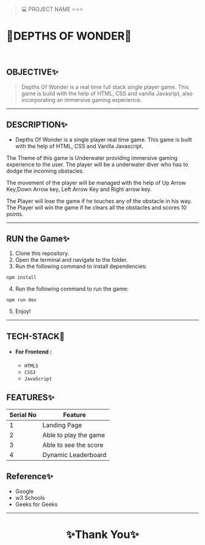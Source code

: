 
> 💻 PROJECT NAME ⭐⭐⭐ 
<h1>💫DEPTHS OF WONDER💫</h1>
<br/>

## OBJECTIVE✨

> Depths Of Wonder is a real time full stack single player game. This game is build with the help of HTML, CSS and vanilla Javasript, also incorporating an immersive gaming experience.

---

## DESCRIPTION✨

- Depths Of Wonder is a single player real time game. This game is built with the help of HTML, CSS and Vanilla Javascript. 

The Theme of this game is Underwater providing immersive gaming experience to the user.  The player will be a underwater diver who has to dodge the incoming obstacles. 

The movement of the player will be managed with the help of Up Arrow Key,Down Arrow key, Left Arrow Key and Right arrow key.

The Player will lose the game if he touches any of the obstacle in his way. The Player will win the game if he clears all the obstacles and scores 10 points.

---

## RUN the Game✨

1. Clone this repository.
2. Open the terminal and navigate to the folder.
3. Run the following command to install dependencies:

  ```
  npm install
  ```

4. Run the following command to run the game:

  ```
  npm run dev
  ```

5. Enjoy!

---

## TECH-STACK💫

- #### For Frontend :

  - `HTML5`
  - `CSS3`
  - `JavaScript`
  

## FEATURES✨

| Serial No | Feature                                                                           |
| --------- | --------------------------------------------------------------------------------- |
| 1         | Landing Page                                                                      |
| 2         | Able to play the game                                                             |
| 3         | Able to see the score                                                             |
| 4         | Dynamic Leaderboard                                                               |


## Reference✨

- Google 
- w3 Schools
- Geeks for Geeks

---

<h1 align="center">✨Thank You✨</h1>
